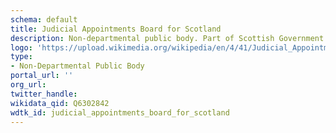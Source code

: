 ```yaml
---
schema: default
title: Judicial Appointments Board for Scotland
description: Non-departmental public body. Part of Scottish Government
logo: 'https://upload.wikimedia.org/wikipedia/en/4/41/Judicial_Appointments_Board_Scotland_logo.png'
type:
- Non-Departmental Public Body
portal_url: ''
org_url: 
twitter_handle: 
wikidata_qid: Q6302842
wdtk_id: judicial_appointments_board_for_scotland
---
```

